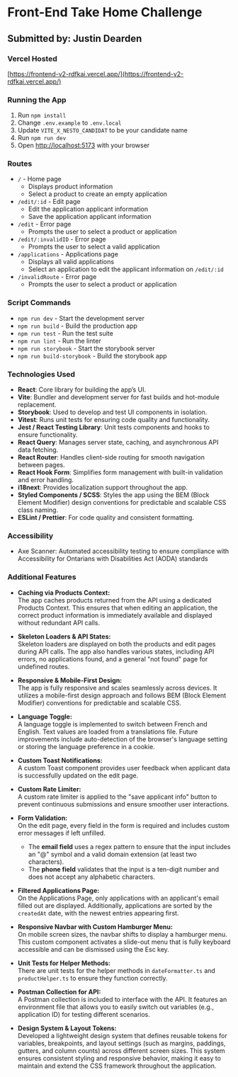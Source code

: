 # Front-End Take Home Challenge

## Submitted by: Justin Dearden

### Vercel Hosted

[https://frontend-v2-rdfkai.vercel.app/](https://frontend-v2-rdfkai.vercel.app/)

### Running the App

1. Run `npm install`
2. Change `.env.example` to `.env.local`
3. Update `VITE_X_NESTO_CANDIDAT` to be your candidate name
4. Run `npm run dev`
5. Open [http://localhost:5173](http://localhost:5173) with your browser

### Routes

- `/` - Home page
  - Displays product information
  - Select a product to create an empty application
- `/edit/:id` - Edit page
  - Edit the application applicant information
  - Save the application applicant information
- `/edit` - Error page
  - Prompts the user to select a product or application
- `/edit/:invalidID` - Error page
  - Prompts the user to select a valid application
- `/applications` - Applications page
  - Displays all valid applications
  - Select an application to edit the applicant information on `/edit/:id`
- `/invalidRoute` - Error page
  - Prompts the user to select a product or application

### Script Commands

- `npm run dev` - Start the development server
- `npm run build` - Build the production app
- `npm run test` - Run the test suite
- `npm run lint` - Run the linter
- `npm run storybook` - Start the storybook server
- `npm run build-storybook` - Build the storybook app

### Technologies Used

- **React**: Core library for building the app’s UI.
- **Vite**: Bundler and development server for fast builds and hot-module replacement.
- **Storybook**: Used to develop and test UI components in isolation.
- **Vitest**: Runs unit tests for ensuring code quality and functionality.
- **Jest / React Testing Library**: Unit tests components and hooks to ensure functionality.
- **React Query**: Manages server state, caching, and asynchronous API data fetching.
- **React Router**: Handles client-side routing for smooth navigation between pages.
- **React Hook Form**: Simplifies form management with built-in validation and error handling.
- **i18next**: Provides localization support throughout the app.
- **Styled Components / SCSS**: Styles the app using the BEM (Block Element Modifier) design conventions for predictable and scalable CSS class naming.
- **ESLint / Prettier**: For code quality and consistent formatting.

### Accessibility

- Axe Scanner: Automated accessibility testing to ensure compliance with Accessibility for Ontarians with Disabilities Act (AODA) standards

### Additional Features

- **Caching via Products Context:**  
  The app caches products returned from the API using a dedicated Products Context. This ensures that when editing an application, the correct product information is immediately available and displayed without redundant API calls.

- **Skeleton Loaders & API States:**  
  Skeleton loaders are displayed on both the products and edit pages during API calls. The app also handles various states, including API errors, no applications found, and a general "not found" page for undefined routes.

- **Responsive & Mobile-First Design:**  
  The app is fully responsive and scales seamlessly across devices. It utilizes a mobile-first design approach and follows BEM (Block Element Modifier) conventions for predictable and scalable CSS.

- **Language Toggle:**  
  A language toggle is implemented to switch between French and English. Text values are loaded from a translations file. Future improvements include auto-detection of the browser's language setting or storing the language preference in a cookie.

- **Custom Toast Notifications:**  
  A custom Toast component provides user feedback when applicant data is successfully updated on the edit page.

- **Custom Rate Limiter:**  
  A custom rate limiter is applied to the "save applicant info" button to prevent continuous submissions and ensure smoother user interactions.

- **Form Validation:**  
  On the edit page, every field in the form is required and includes custom error messages if left unfilled.

  - The **email field** uses a regex pattern to ensure that the input includes an "@" symbol and a valid domain extension (at least two characters).
  - The **phone field** validates that the input is a ten-digit number and does not accept any alphabetic characters.

- **Filtered Applications Page:**  
  On the Applications Page, only applications with an applicant's email filled out are displayed. Additionally, applications are sorted by the `createdAt` date, with the newest entries appearing first.

- **Responsive Navbar with Custom Hamburger Menu:**  
  On mobile screen sizes, the navbar shifts to display a hamburger menu. This custom component activates a slide-out menu that is fully keyboard accessible and can be dismissed using the Esc key.

- **Unit Tests for Helper Methods:**  
  There are unit tests for the helper methods in `dateFormatter.ts` and `productHelper.ts` to ensure they function correctly.

- **Postman Collection for API:**  
  A Postman collection is included to interface with the API. It features an environment file that allows you to easily switch out variables (e.g., application ID) for testing different scenarios.

- **Design System & Layout Tokens:**  
  Developed a lightweight design system that defines reusable tokens for variables, breakpoints, and layout settings (such as margins, paddings, gutters, and column counts) across different screen sizes. This system ensures consistent styling and responsive behavior, making it easy to maintain and extend the CSS framework throughout the application.
